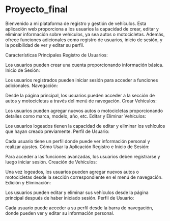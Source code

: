 # Proyecto_final

Bienvenido a mi plataforma de registro y gestión de vehículos. Esta aplicación web proporciona a los usuarios la capacidad de crear, editar y eliminar información sobre vehículos, ya sea autos o motocicletas. Además, ofrece funciones adicionales como registro de usuarios, inicio de sesión, y la posibilidad de ver y editar su perfil.

Características Principales
Registro de Usuarios:

Los usuarios pueden crear una cuenta proporcionando información básica.
Inicio de Sesión:

Los usuarios registrados pueden iniciar sesión para acceder a funciones adicionales.
Navegación:

Desde la página principal, los usuarios pueden acceder a la sección de autos y motocicletas a través del menú de navegación.
Crear Vehículos:

Los usuarios pueden agregar nuevos autos o motocicletas proporcionando detalles como marca, modelo, año, etc.
Editar y Eliminar Vehículos:

Los usuarios logeados tienen la capacidad de editar y eliminar los vehículos que hayan creado previamente.
Perfil de Usuario:

Cada usuario tiene un perfil donde puede ver información personal y realizar ajustes.
Cómo Usar la Aplicación
Registro e Inicio de Sesión:

Para acceder a las funciones avanzadas, los usuarios deben registrarse y luego iniciar sesión.
Creación de Vehículos:

Una vez logeados, los usuarios pueden agregar nuevos autos o motocicletas desde la sección correspondiente en el menú de navegación.
Edición y Eliminación:

Los usuarios pueden editar y eliminar sus vehículos desde la página principal después de haber iniciado sesión.
Perfil de Usuario:

Cada usuario puede acceder a su perfil desde la barra de navegación, donde pueden ver y editar su información personal.